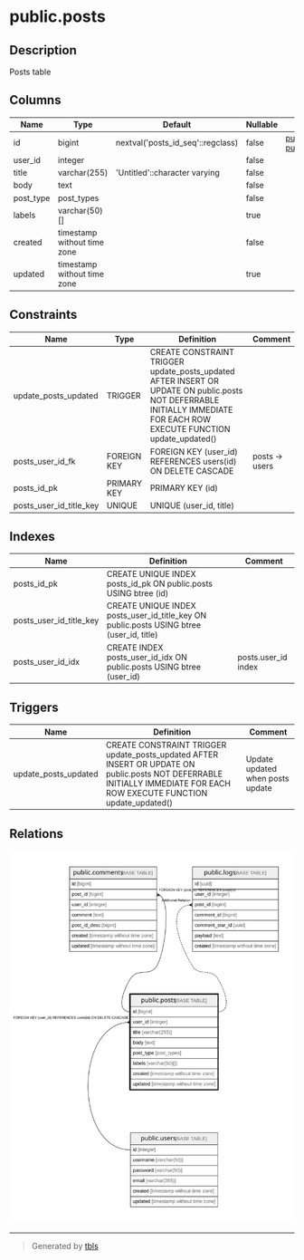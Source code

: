 # public.posts

## Description

Posts table

## Columns

| Name      | Type                        | Default                           | Nullable | Children                                                            | Parents                         | Comment              |
| --------- | --------------------------- | --------------------------------- | -------- | ------------------------------------------------------------------- | ------------------------------- | -------------------- |
| id        | bigint                      | nextval('posts_id_seq'::regclass) | false    | [public.comments](public.comments.md) [public.logs](public.logs.md) |                                 |                      |
| user_id   | integer                     |                                   | false    |                                                                     | [public.users](public.users.md) |                      |
| title     | varchar(255)                | 'Untitled'::character varying     | false    |                                                                     |                                 |                      |
| body      | text                        |                                   | false    |                                                                     |                                 | post body            |
| post_type | post_types                  |                                   | false    |                                                                     |                                 | public/private/draft |
| labels    | varchar(50)[]               |                                   | true     |                                                                     |                                 |                      |
| created   | timestamp without time zone |                                   | false    |                                                                     |                                 |                      |
| updated   | timestamp without time zone |                                   | true     |                                                                     |                                 |                      |

## Constraints

| Name                    | Type        | Definition                                                                                                                                                              | Comment        |
| ----------------------- | ----------- | ----------------------------------------------------------------------------------------------------------------------------------------------------------------------- | -------------- |
| update_posts_updated    | TRIGGER     | CREATE CONSTRAINT TRIGGER update_posts_updated AFTER INSERT OR UPDATE ON public.posts NOT DEFERRABLE INITIALLY IMMEDIATE FOR EACH ROW EXECUTE FUNCTION update_updated() |                |
| posts_user_id_fk        | FOREIGN KEY | FOREIGN KEY (user_id) REFERENCES users(id) ON DELETE CASCADE                                                                                                            | posts -> users |
| posts_id_pk             | PRIMARY KEY | PRIMARY KEY (id)                                                                                                                                                        |                |
| posts_user_id_title_key | UNIQUE      | UNIQUE (user_id, title)                                                                                                                                                 |                |

## Indexes

| Name                    | Definition                                                                               | Comment             |
| ----------------------- | ---------------------------------------------------------------------------------------- | ------------------- |
| posts_id_pk             | CREATE UNIQUE INDEX posts_id_pk ON public.posts USING btree (id)                         |                     |
| posts_user_id_title_key | CREATE UNIQUE INDEX posts_user_id_title_key ON public.posts USING btree (user_id, title) |                     |
| posts_user_id_idx       | CREATE INDEX posts_user_id_idx ON public.posts USING btree (user_id)                     | posts.user_id index |

## Triggers

| Name                 | Definition                                                                                                                                                              | Comment                          |
| -------------------- | ----------------------------------------------------------------------------------------------------------------------------------------------------------------------- | -------------------------------- |
| update_posts_updated | CREATE CONSTRAINT TRIGGER update_posts_updated AFTER INSERT OR UPDATE ON public.posts NOT DEFERRABLE INITIALLY IMMEDIATE FOR EACH ROW EXECUTE FUNCTION update_updated() | Update updated when posts update |

## Relations

![er](public.posts.svg)

---

> Generated by [tbls](https://github.com/k1LoW/tbls)
